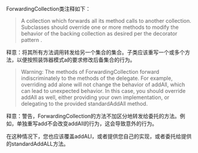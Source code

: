ForwardingCollection类注释如下：

>A collection which forwards all its method calls to another collection. Subclasses should override one or more methods to modify the behavior of the backing collection as desired per the decorator pattern .

释意：将其所有方法调用转发给另一个集合的集合。子类应该重写一个或多个方法，以便按照装饰器模式a的要求修改后备集合的行为。

>Warning: The methods of ForwardingCollection forward indiscriminately to the methods of the delegate. For example, overriding add alone will not change the behavior of addAll, which can lead to unexpected behavior. In this case, you should override addAll as well, either providing your own implementation, or delegating to the provided standardAddAll method.

释意：警告，ForwardingCollection的方法不加区分地转发给委托的方法。例如，单独重写add不会改变addAll的行为，这会导致意外的行为。

在这种情况下，您也应该覆盖addALl，或者提供您自己的实现，或者委托给提供的standardAddALL方法。
